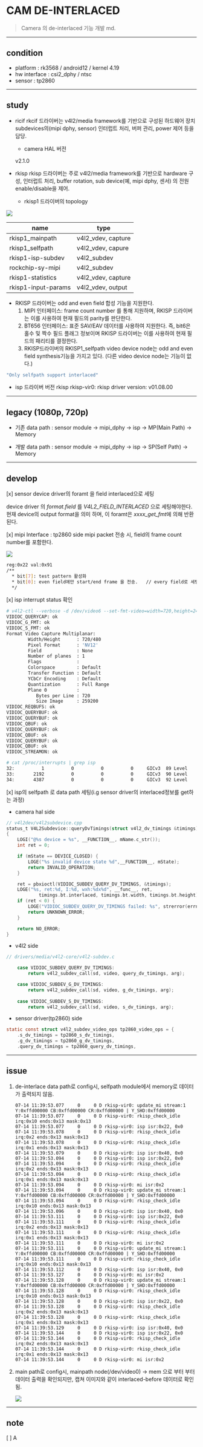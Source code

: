 # CAM DE-INTERLACED

> Camera 의 de-interlaced 기능 개발 md. 



----
## condition
 - platform : rk3568 / android12 / kernel 4.19
 - hw interface : csi2_dphy / ntsc
 - sensor : tp2860 

----
## study

 - ricif
	rkcif 드라이버는 v4l2/media framework를 기반으로 구성된 하드웨어 장치 subdevices의(mipi dphy, sensor)  인터럽트 처리, 버퍼 관리, power 제어 등을 담당.

	* camera HAL 버전

	 v2.1.0 

 - rkisp
	rkisp 드라이버는 주로 v4l2/media framework를 기반으로 hardware 구성, 인터럽트 처리, buffer rotation, sub device(예, mipi dphy, 센서) 의 전원 enable/disable을 제어.

	* rkisp1 드라이버의 topology

![](./images/CAMERA_06.png)
 
| **name**            	| **type**           	|
|---------------------	|--------------------	|
| rkisp1_mainpath     	| v4l2_vdev, capture 	|
| rkisp1_selfpath     	| v4l2_vdev, capure  	|
| rkisp1-isp-subdev   	| v4l2_subdev        	|
| rockchip-sy-mipi    	| v4l2_subdev        	|
| rkisp1-statistics   	| v4l2_vdev, capture 	|
| rkisp1-input-params 	| v4l2_vdev, output  	|


 * RKISP 드라이버는 odd and even field 합성 기능을 지원한다.
	1. MIPI 인터페이스: frame count number 를 통해 지원하며, RKISP 드라이버는 이를 사용하여 현재 필드의 parity를 판단한다.
	2. BT656 인터페이스: 표준 SAV/EAV 데이터를 사용하여 지원한다. 즉, bit6은 홀수 및 짝수 필드 플래그 정보이며 RKISP 드라이버는 이를 사용하여 현재 필드의 패리티를 결정한다.
	3. RKISP드라이버의 RKISP1_selfpath video device node는 odd and even field synthesis기능을 가지고 있다. (다른 video device node는 기능이 없다.)

```bash
"Only selfpath support interlaced"
```


 * isp 드라이버 버전
  rkisp rkisp-vir0: rkisp driver version: v01.08.00


----
## legacy (1080p, 720p) 

 - 기존 data path : sensor module -> mipi_dphy -> isp -> MP(Main Path) -> Memory  

 - 개발 data path : sensor module -> mipi_dphy -> isp -> SP(Self Path) -> Memory


----
## develop

   
[x] sensor device driver의 foramt 을 field interlaced으로 세팅

  device driver 의 *format.field* 를 *V4L2_FIELD_INTERLACED* 으로 세팅해야한다.   
 현재 device의 output format을 의미 하며, 이 foramt은 *xxxx_get_fmt*에 의해 반환 된다. 

 [x] mipi Interface : tp2860 side mipi packet 전송 시, field의 frame count number를 포함한다.

 ![](./images/CAM_DE-INTERLACED_01.png)

```bash
reg:0x22 val:0x91
/**
  * bit[7]: test pattern 활성화
  * bit[0]: even field에만 start/end frame 을 전송.   // every field로 세팅 시, rk3568 side에서 detect 되지 않음.
  */
```

[x] isp interrupt status 확인

```bash
# v4l2-ctl --verbose -d /dev/video6 --set-fmt-video=width=720,height=240,pixelformat=NV12 --stream-mmap=3 --stream-to=/data/local/tmp/out.yuv --stream-skip=9 --stream-count=1
VIDIOC_QUERYCAP: ok
VIDIOC_G_FMT: ok
VIDIOC_S_FMT: ok
Format Video Capture Multiplanar:
		Width/Height      : 720/480
		Pixel Format      : 'NV12'
		Field             : None
		Number of planes  : 1
		Flags             :
		Colorspace        : Default
		Transfer Function : Default
		YCbCr Encoding    : Default
		Quantization      : Full Range
		Plane 0           :
		   Bytes per Line : 720
		   Size Image     : 259200
VIDIOC_REQBUFS: ok
VIDIOC_QUERYBUF: ok
VIDIOC_QUERYBUF: ok
VIDIOC_QBUF: ok
VIDIOC_QUERYBUF: ok
VIDIOC_QBUF: ok
VIDIOC_QUERYBUF: ok
VIDIOC_QBUF: ok
VIDIOC_STREAMON: ok

# cat /proc/interrupts | grep isp
32:          1          0          0          0     GICv3  89 Level     rkisp_hw
33:       2192          0          0          0     GICv3  90 Level     rkisp_hw
34:       4387          0          0          0     GICv3  92 Level     rkisp_hw
```

[x] isp의 selfpath 로 data path 세팅(i.g sensor driver의 interlaced정보를 get하는 과정)

 * camera hal side
```c
// v4l2dev/v4l2subdevice.cpp
status_t V4L2Subdevice::queryDvTimings(struct v4l2_dv_timings &timings)
{
	LOGI("@%s device = %s", __FUNCTION__, mName.c_str());
	int ret = 0;

	if (mState == DEVICE_CLOSED) {
		LOGE("%s invalid device state %d",__FUNCTION__, mState);
		return INVALID_OPERATION;
	}

	ret = pbxioctl(VIDIOC_SUBDEV_QUERY_DV_TIMINGS, &timings);
	LOGE("%s, ret:%d, I:%d, wxh:%dx%d", __func__, ret,
			timings.bt.interlaced, timings.bt.width, timings.bt.height);
	if (ret < 0) {
		LOGE("VIDIOC_SUBDEV_QUERY_DV_TIMINGS failed: %s", strerror(errno));
		return UNKNOWN_ERROR;
	}

	return NO_ERROR;
}
```

 * v4l2 side
	
```c
// drivers/media/v4l2-core/v4l2-subdev.c

	case VIDIOC_SUBDEV_QUERY_DV_TIMINGS:
		return v4l2_subdev_call(sd, video, query_dv_timings, arg);

	case VIDIOC_SUBDEV_G_DV_TIMINGS:
		return v4l2_subdev_call(sd, video, g_dv_timings, arg);
		
	case VIDIOC_SUBDEV_S_DV_TIMINGS:
		return v4l2_subdev_call(sd, video, s_dv_timings, arg);
```

 * sensor driver(tp2860) side

```c
static const struct v4l2_subdev_video_ops tp2860_video_ops = {
	.s_dv_timings = tp2860_s_dv_timings,
	.g_dv_timings = tp2860_g_dv_timings,
	.query_dv_timings = tp2860_query_dv_timings,
```


----
## issue

 1. de-interlace data path로 config시, selfpath module에서 memory로 데이터가 출력되지 않음.
	```logcat
	07-14 11:39:53.077     0     0 D rkisp-vir0: update_mi stream:1 Y:0xffd00000 CB:0xffd00000 CR:0xffd00000 | Y_SHD:0xffd00000
	07-14 11:39:53.077     0     0 D rkisp-vir0: rkisp_check_idle irq:0x10 ends:0x13 mask:0x13
	07-14 11:39:53.077     0     0 D rkisp-vir0: isp isr:0x22, 0x0
	07-14 11:39:53.078     0     0 D rkisp-vir0: rkisp_check_idle irq:0x2 ends:0x13 mask:0x13
	07-14 11:39:53.078     0     0 D rkisp-vir0: rkisp_check_idle irq:0x1 ends:0x13 mask:0x13
	07-14 11:39:53.079     0     0 D rkisp-vir0: isp isr:0x40, 0x0
	07-14 11:39:53.094     0     0 D rkisp-vir0: isp isr:0x22, 0x0
	07-14 11:39:53.094     0     0 D rkisp-vir0: rkisp_check_idle irq:0x2 ends:0x13 mask:0x13
	07-14 11:39:53.094     0     0 D rkisp-vir0: rkisp_check_idle irq:0x1 ends:0x13 mask:0x13
	07-14 11:39:53.094     0     0 D rkisp-vir0: mi isr:0x2
	07-14 11:39:53.094     0     0 D rkisp-vir0: update_mi stream:1 Y:0xffd00000 CB:0xffd00000 CR:0xffd00000 | Y_SHD:0xffd00000
	07-14 11:39:53.094     0     0 D rkisp-vir0: rkisp_check_idle irq:0x10 ends:0x13 mask:0x13
	07-14 11:39:53.096     0     0 D rkisp-vir0: isp isr:0x40, 0x0
	07-14 11:39:53.111     0     0 D rkisp-vir0: isp isr:0x22, 0x0
	07-14 11:39:53.111     0     0 D rkisp-vir0: rkisp_check_idle irq:0x2 ends:0x13 mask:0x13
	07-14 11:39:53.111     0     0 D rkisp-vir0: rkisp_check_idle irq:0x1 ends:0x13 mask:0x13
	07-14 11:39:53.111     0     0 D rkisp-vir0: mi isr:0x2
	07-14 11:39:53.111     0     0 D rkisp-vir0: update_mi stream:1 Y:0xffd00000 CB:0xffd00000 CR:0xffd00000 | Y_SHD:0xffd00000
	07-14 11:39:53.111     0     0 D rkisp-vir0: rkisp_check_idle irq:0x10 ends:0x13 mask:0x13
	07-14 11:39:53.112     0     0 D rkisp-vir0: isp isr:0x40, 0x0
	07-14 11:39:53.127     0     0 D rkisp-vir0: mi isr:0x2
	07-14 11:39:53.128     0     0 D rkisp-vir0: update_mi stream:1 Y:0xffd00000 CB:0xffd00000 CR:0xffd00000 | Y_SHD:0xffd00000
	07-14 11:39:53.128     0     0 D rkisp-vir0: rkisp_check_idle irq:0x10 ends:0x13 mask:0x13
	07-14 11:39:53.128     0     0 D rkisp-vir0: isp isr:0x22, 0x0
	07-14 11:39:53.128     0     0 D rkisp-vir0: rkisp_check_idle irq:0x2 ends:0x13 mask:0x13
	07-14 11:39:53.128     0     0 D rkisp-vir0: rkisp_check_idle irq:0x1 ends:0x13 mask:0x13
	07-14 11:39:53.129     0     0 D rkisp-vir0: isp isr:0x40, 0x0
	07-14 11:39:53.144     0     0 D rkisp-vir0: isp isr:0x22, 0x0
	07-14 11:39:53.144     0     0 D rkisp-vir0: rkisp_check_idle irq:0x2 ends:0x13 mask:0x13
	07-14 11:39:53.144     0     0 D rkisp-vir0: rkisp_check_idle irq:0x1 ends:0x13 mask:0x13
	07-14 11:39:53.144     0     0 D rkisp-vir0: mi isr:0x2
	```

 2. main path로 config시, mainpath node(/dev/video0) -> mem  으로 부터 부터 데이터 출력을 확인되지만, 캡쳐 이미지와 같이 interlaced-before 데이터로 확인됨.

  	![](./images/CAM_DE-INTERLACED_02.png)

----
## note


 [ ] A
